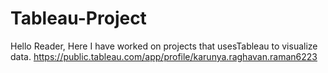 # Tableau-Project
Hello Reader,
Here I have worked on projects that usesTableau to visualize data.
https://public.tableau.com/app/profile/karunya.raghavan.raman6223
